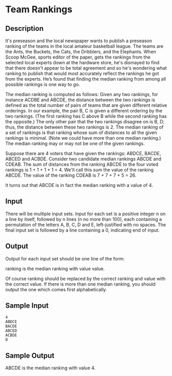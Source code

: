 # Team Rankings

## Description

It's preseason and the local newspaper wants to publish a preseason ranking of the teams in the local amateur basketball league. The teams are the Ants, the Buckets, the Cats, the Dribblers, and the Elephants. When Scoop McGee, sports editor of the paper, gets the rankings from the selected local experts down at the hardware store, he's dismayed to find that there doesn't appear to be total agreement and so he's wondering what ranking to publish that would most accurately reflect the rankings he got from the experts. He’s found that finding the median ranking from among all possible rankings is one way to go. 

The median ranking is computed as follows: Given any two rankings, for instance ACDBE and ABCDE, the distance between the two rankings is defined as the total number of pairs of teams that are given different relative orderings. In our example, the pair B, C is given a different ordering by the two rankings. (The first ranking has C above B while the second ranking has the opposite.) The only other pair that the two rankings disagree on is B, D; thus, the distance between these two rankings is 2. The median ranking of a set of rankings is that ranking whose sum of distances to all the given rankings is minimal. (Note we could have more than one median ranking.) The median ranking may or may not be one of the given rankings. 

Suppose there are 4 voters that have given the rankings: ABDCE, BACDE, ABCED and ACBDE. Consider two candidate median rankings ABCDE and CDEAB. The sum of distances from the ranking ABCDE to the four voted rankings is 1 + 1 + 1 + 1 = 4. We'll call this sum the value of the ranking ABCDE. The value of the ranking CDEAB is 7 + 7 + 7 + 5 = 26. 

It turns out that ABCDE is in fact the median ranking with a value of 4. 

## Input

There will be multiple input sets. Input for each set is a positive integer n on a line by itself, followed by n lines (n no more than 100), each containing a permutation of the letters A, B, C, D and E, left-justified with no spaces. The final input set is followed by a line containing a 0, indicating end of input.

## Output

Output for each input set should be one line of the form: 

ranking is the median ranking with value value. 

Of course ranking should be replaced by the correct ranking and value with the correct value. If there is more than one median ranking, you should output the one which comes first alphabetically. 

## Sample Input

```
4
ABDCE
BACDE
ABCED
ACBDE
0
```

## Sample Output

ABCDE is the median ranking with value 4.
